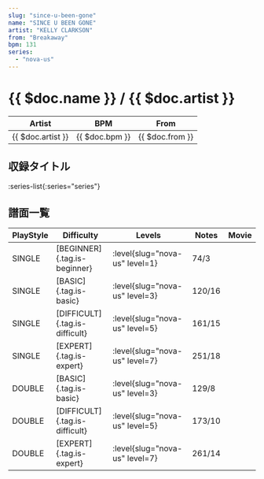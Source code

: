 ```yaml
---
slug: "since-u-been-gone"
name: "SINCE U BEEN GONE"
artist: "KELLY CLARKSON"
from: "Breakaway"
bpm: 131
series:
  - "nova-us"
---
```


# {{ $doc.name }} / {{ $doc.artist }}

|Artist|BPM|From|
|------|---|----|
|{{ $doc.artist }}|{{ $doc.bpm }}|{{ $doc.from }}|

## 収録タイトル

:series-list{:series="series"}

## 譜面一覧

|PlayStyle|Difficulty|Levels|Notes|Movie|
|---------|----------|------|-----|-----|
|SINGLE|[BEGINNER]{.tag.is-beginner}|:level{slug="nova-us" level=1}|74/3||
|SINGLE|[BASIC]{.tag.is-basic}|:level{slug="nova-us" level=3}|120/16||
|SINGLE|[DIFFICULT]{.tag.is-difficult}|:level{slug="nova-us" level=5}|161/15||
|SINGLE|[EXPERT]{.tag.is-expert}|:level{slug="nova-us" level=7}|251/18||
|DOUBLE|[BASIC]{.tag.is-basic}|:level{slug="nova-us" level=3}|129/8||
|DOUBLE|[DIFFICULT]{.tag.is-difficult}|:level{slug="nova-us" level=5}|173/10||
|DOUBLE|[EXPERT]{.tag.is-expert}|:level{slug="nova-us" level=7}|261/14||
